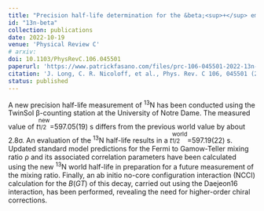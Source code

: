 ```yaml
---
title: "Precision half-life determination for the &beta;<sup>+</sup> emitter <sup>13</sup>N"
id: "13n-beta"
collection: publications
date: 2022-10-19
venue: 'Physical Review C'
# arxiv:
doi: 10.1103/PhysRevC.106.045501
paperurl: 'https://www.patrickfasano.com/files/prc-106-045501-2022-13n-beta.pdf'
citation: 'J. Long, C. R. Nicoloff, et al., Phys. Rev. C 106, 045501 (2022).'
status: published
---
```

<style>.supsub {display: inline-block;}.supsub sup, .supsub sub {display: block;}.supsub sup {bottom: .5em;}.supsub sub {top: .5em;}</style>
A new precision half-life measurement of <sup>13</sup>N has been conducted using
the TwinSol &beta;-counting station at the University of Notre Dame. The
measured value of <span style="white-space: nowrap"><i>t</i><span
class="supsub"><sup>new</sup><sub>1/2</sub></span>=597.05(19) s</span> differs
from the previous world value by about 2.8&sigma;. An evaluation of the
<sup>13</sup>N half-life results in a <span style="white-space:
nowrap"><i>t</i><span
class="supsub"><sup>world</sup><sub>1/2</sub></span>=597.19(22) s</span>.
Updated standard model predictions for the Fermi to Gamow-Teller mixing ratio
&rho; and its associated correlation parameters have been calculated using the
new <sup>13</sup>N world half-life in preparation for a future measurement of
the mixing ratio. Finally, an ab initio no-core configuration interaction (NCCI)
calculation for the $B(GT)$ of this decay, carried out using the Daejeon16
interaction, has been performed, revealing the need for higher-order chiral
corrections.
